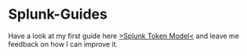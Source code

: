 # Splunk-Guides

Have a look at my first guide here [>Splunk Token Model<](https://github.com/bmacher/Splunk-Guides/blob/master/Splunk_Token_Model.md) and leave me feedback on how I can improve it.
